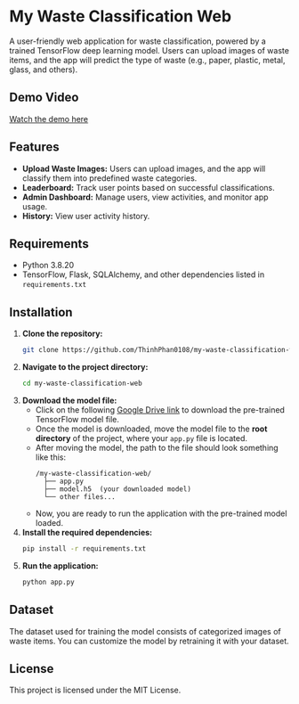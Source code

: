 # My Waste Classification Web

A user-friendly web application for waste classification, powered by a trained TensorFlow deep learning model. Users can upload images of waste items, and the app will predict the type of waste (e.g., paper, plastic, metal, glass, and others).

## Demo Video
[Watch the demo here](https://www.youtube.com/watch?v=BdZPwzesCuI)

## Features
- **Upload Waste Images:** Users can upload images, and the app will classify them into predefined waste categories.
- **Leaderboard:** Track user points based on successful classifications.
- **Admin Dashboard:** Manage users, view activities, and monitor app usage.
- **History:** View user activity history.

## Requirements
- Python 3.8.20
- TensorFlow, Flask, SQLAlchemy, and other dependencies listed in `requirements.txt`

## Installation
1. **Clone the repository:**
   ```bash
   git clone https://github.com/ThinhPhan0108/my-waste-classification-web.git
2. **Navigate to the project directory:**
   ```bash
   cd my-waste-classification-web
3. **Download the model file:**
   - Click on the following [Google Drive link](https://drive.google.com/file/d/1rtxHkF5zr6nuqOwVGkcZwDowgArZnhLH/view?usp=sharing) to download the pre-trained TensorFlow model file.
   - Once the model is downloaded, move the model file to the **root directory** of the project, where your `app.py` file is located.
   - After moving the model, the path to the file should look something like this:
     ```
     /my-waste-classification-web/
       ├── app.py
       ├── model.h5  (your downloaded model)
       └── other files...
     ```
   - Now, you are ready to run the application with the pre-trained model loaded.
4. **Install the required dependencies:**
   ```bash
   pip install -r requirements.txt
5. **Run the application:**
   ```bash
   python app.py
   
## Dataset
The dataset used for training the model consists of categorized images of waste items. You can customize the model by retraining it with your dataset.

## License
This project is licensed under the MIT License.
